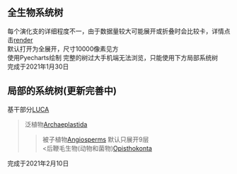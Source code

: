 ## 全生物系统树

每个演化支的详细程度不一，由于数据量较大可能展开或折叠时会比较卡，详情点击[render](render.html)  
默认打开为全展开，尺寸10000像素见方  
使用Pyecharts绘制
完整的树过大手机端无法浏览，只能使用下方局部系统树   
完成于2021年1月30日    
   
## 局部的系统树(更新完善中)
基干部分[LUCA](LUCA.html)   
>泛植物[Archaeplastida](Archaeplastida.html)    
>>被子植物[Angiosperms](Angiosperms.html) 默认只展开9层    
<后鞭毛生物(动物和菌物)[Opisthokonta](Opisthokonta.html)    
   
完成于2021年2月10日
